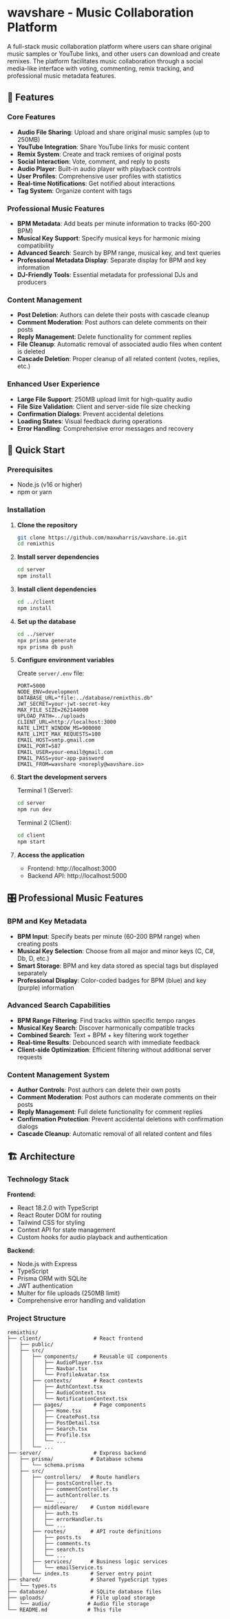 # wavshare - Music Collaboration Platform

A full-stack music collaboration platform where users can share original music samples or YouTube links, and other users can download and create remixes. The platform facilitates music collaboration through a social media-like interface with voting, commenting, remix tracking, and professional music metadata features.

## 🎵 Features

### Core Features
- **Audio File Sharing**: Upload and share original music samples (up to 250MB)
- **YouTube Integration**: Share YouTube links for music content
- **Remix System**: Create and track remixes of original posts
- **Social Interaction**: Vote, comment, and reply to posts
- **Audio Player**: Built-in audio player with playback controls
- **User Profiles**: Comprehensive user profiles with statistics
- **Real-time Notifications**: Get notified about interactions
- **Tag System**: Organize content with tags

### Professional Music Features
- **BPM Metadata**: Add beats per minute information to tracks (60-200 BPM)
- **Musical Key Support**: Specify musical keys for harmonic mixing compatibility
- **Advanced Search**: Search by BPM range, musical key, and text queries
- **Professional Metadata Display**: Separate display for BPM and key information
- **DJ-Friendly Tools**: Essential metadata for professional DJs and producers

### Content Management
- **Post Deletion**: Authors can delete their posts with cascade cleanup
- **Comment Moderation**: Post authors can delete comments on their posts
- **Reply Management**: Delete functionality for comment replies
- **File Cleanup**: Automatic removal of associated audio files when content is deleted
- **Cascade Deletion**: Proper cleanup of all related content (votes, replies, etc.)

### Enhanced User Experience
- **Large File Support**: 250MB upload limit for high-quality audio
- **File Size Validation**: Client and server-side file size checking
- **Confirmation Dialogs**: Prevent accidental deletions
- **Loading States**: Visual feedback during operations
- **Error Handling**: Comprehensive error messages and recovery

## 🚀 Quick Start

### Prerequisites

- Node.js (v16 or higher)
- npm or yarn

### Installation

1. **Clone the repository**
   ```bash
   git clone https://github.com/maxwharris/wavshare.io.git
   cd remixthis
   ```

2. **Install server dependencies**
   ```bash
   cd server
   npm install
   ```

3. **Install client dependencies**
   ```bash
   cd ../client
   npm install
   ```

4. **Set up the database**
   ```bash
   cd ../server
   npx prisma generate
   npx prisma db push
   ```

5. **Configure environment variables**
   
   Create `server/.env` file:
   ```env
   PORT=5000
   NODE_ENV=development
   DATABASE_URL="file:../database/remixthis.db"
   JWT_SECRET=your-jwt-secret-key
   MAX_FILE_SIZE=262144000
   UPLOAD_PATH=../uploads
   CLIENT_URL=http://localhost:3000
   RATE_LIMIT_WINDOW_MS=900000
   RATE_LIMIT_MAX_REQUESTS=100
   EMAIL_HOST=smtp.gmail.com
   EMAIL_PORT=587
   EMAIL_USER=your-email@gmail.com
   EMAIL_PASS=your-app-password
   EMAIL_FROM=wavshare <noreply@wavshare.io>
   ```

6. **Start the development servers**
   
   Terminal 1 (Server):
   ```bash
   cd server
   npm run dev
   ```
   
   Terminal 2 (Client):
   ```bash
   cd client
   npm start
   ```

7. **Access the application**
   - Frontend: http://localhost:3000
   - Backend API: http://localhost:5000

## 🎛️ Professional Music Features

### BPM and Key Metadata
- **BPM Input**: Specify beats per minute (60-200 BPM range) when creating posts
- **Musical Key Selection**: Choose from all major and minor keys (C, C#, Db, D, etc.)
- **Smart Storage**: BPM and key data stored as special tags but displayed separately
- **Professional Display**: Color-coded badges for BPM (blue) and key (purple) information

### Advanced Search Capabilities
- **BPM Range Filtering**: Find tracks within specific tempo ranges
- **Musical Key Search**: Discover harmonically compatible tracks
- **Combined Search**: Text + BPM + key filtering work together
- **Real-time Results**: Debounced search with immediate feedback
- **Client-side Optimization**: Efficient filtering without additional server requests

### Content Management System
- **Author Controls**: Post authors can delete their own posts
- **Comment Moderation**: Post authors can moderate comments on their posts
- **Reply Management**: Full delete functionality for comment replies
- **Confirmation Protection**: Prevent accidental deletions with confirmation dialogs
- **Cascade Cleanup**: Automatic removal of all related content and files

## 🏗️ Architecture

### Technology Stack

**Frontend:**
- React 18.2.0 with TypeScript
- React Router DOM for routing
- Tailwind CSS for styling
- Context API for state management
- Custom hooks for audio playback and authentication

**Backend:**
- Node.js with Express
- TypeScript
- Prisma ORM with SQLite
- JWT authentication
- Multer for file uploads (250MB limit)
- Comprehensive error handling and validation

### Project Structure

```
remixthis/
├── client/                 # React frontend
│   ├── public/
│   ├── src/
│   │   ├── components/     # Reusable UI components
│   │   │   ├── AudioPlayer.tsx
│   │   │   ├── Navbar.tsx
│   │   │   └── ProfileAvatar.tsx
│   │   ├── contexts/       # React contexts
│   │   │   ├── AuthContext.tsx
│   │   │   ├── AudioContext.tsx
│   │   │   └── NotificationContext.tsx
│   │   ├── pages/          # Page components
│   │   │   ├── Home.tsx
│   │   │   ├── CreatePost.tsx
│   │   │   ├── PostDetail.tsx
│   │   │   ├── Search.tsx
│   │   │   ├── Profile.tsx
│   │   │   └── ...
│   │   └── ...
├── server/                 # Express backend
│   ├── prisma/            # Database schema
│   │   └── schema.prisma
│   ├── src/
│   │   ├── controllers/   # Route handlers
│   │   │   ├── postsController.ts
│   │   │   ├── commentController.ts
│   │   │   ├── authController.ts
│   │   │   └── ...
│   │   ├── middleware/    # Custom middleware
│   │   │   ├── auth.ts
│   │   │   ├── errorHandler.ts
│   │   │   └── ...
│   │   ├── routes/        # API route definitions
│   │   │   ├── posts.ts
│   │   │   ├── comments.ts
│   │   │   ├── search.ts
│   │   │   └── ...
│   │   ├── services/      # Business logic services
│   │   │   └── emailService.ts
│   │   └── index.ts       # Server entry point
├── shared/                # Shared TypeScript types
│   └── types.ts
├── database/              # SQLite database files
├── uploads/               # File upload storage
│   └── audio/            # Audio file storage
└── README.md             # This file
```
